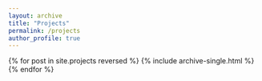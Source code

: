 ```yaml
---
layout: archive
title: "Projects"
permalink: /projects
author_profile: true
---
```


{% for post in site.projects reversed %}
    {% include archive-single.html %}
{% endfor %}